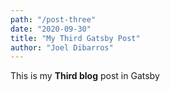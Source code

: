 ```yaml
---
path: "/post-three"
date: "2020-09-30"
title: "My Third Gatsby Post"
author: "Joel Dibarros"
---
```


This is my **Third blog** post in Gatsby
